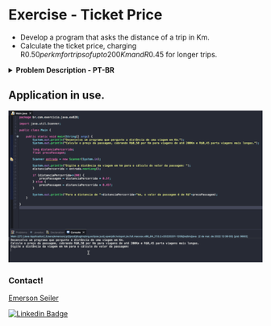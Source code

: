 # Exercise - Ticket Price
- Develop a program that asks the distance of a trip in Km.
- Calculate the ticket price, charging R$0.50 per km for trips of up to 200Km and R$0.45 for longer trips.

<details >
  <summary><b>Problem Description - PT-BR</b></summary>

- Desenvolva um programa que pergunte a distância de uma viagem em Km.
- Calcule o preço da passagem, cobrando R$0,50 por Km para viagens de até 200Km e R$0,45 parta viagens mais longas.

</details>

## Application in use.

![Gif Exercicio](./img/exercicio.gif)

### Contact!

[Emerson Seiler](https://www.linkedin.com/in/seileremerson/)

[![Linkedin Badge](https://img.shields.io/badge/-seileremerson-blue?style=flat-square&logo=Linkedin&logoColor=white&link=https://www.linkedin.com/in/diogoalvesti/)](https://www.linkedin.com/in/seileremerson/)